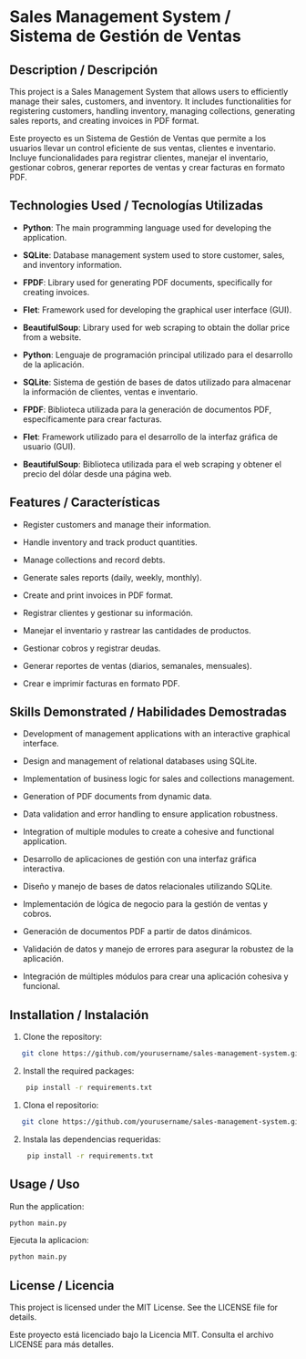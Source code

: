 # Sales Management System / Sistema de Gestión de Ventas

## Description / Descripción

This project is a Sales Management System that allows users to efficiently manage their sales, customers, and inventory. It includes functionalities for registering customers, handling inventory, managing collections, generating sales reports, and creating invoices in PDF format.

Este proyecto es un Sistema de Gestión de Ventas que permite a los usuarios llevar un control eficiente de sus ventas, clientes e inventario. Incluye funcionalidades para registrar clientes, manejar el inventario, gestionar cobros, generar reportes de ventas y crear facturas en formato PDF.

## Technologies Used / Tecnologías Utilizadas

- **Python**: The main programming language used for developing the application.
- **SQLite**: Database management system used to store customer, sales, and inventory information.
- **FPDF**: Library used for generating PDF documents, specifically for creating invoices.
- **Flet**: Framework used for developing the graphical user interface (GUI).
- **BeautifulSoup**: Library used for web scraping to obtain the dollar price from a website.

- **Python**: Lenguaje de programación principal utilizado para el desarrollo de la aplicación.
- **SQLite**: Sistema de gestión de bases de datos utilizado para almacenar la información de clientes, ventas e inventario.
- **FPDF**: Biblioteca utilizada para la generación de documentos PDF, específicamente para crear facturas.
- **Flet**: Framework utilizado para el desarrollo de la interfaz gráfica de usuario (GUI).
- **BeautifulSoup**: Biblioteca utilizada para el web scraping y obtener el precio del dólar desde una página web.

## Features / Características

- Register customers and manage their information.
- Handle inventory and track product quantities.
- Manage collections and record debts.
- Generate sales reports (daily, weekly, monthly).
- Create and print invoices in PDF format.

- Registrar clientes y gestionar su información.
- Manejar el inventario y rastrear las cantidades de productos.
- Gestionar cobros y registrar deudas.
- Generar reportes de ventas (diarios, semanales, mensuales).
- Crear e imprimir facturas en formato PDF.

## Skills Demonstrated / Habilidades Demostradas

- Development of management applications with an interactive graphical interface.
- Design and management of relational databases using SQLite.
- Implementation of business logic for sales and collections management.
- Generation of PDF documents from dynamic data.
- Data validation and error handling to ensure application robustness.
- Integration of multiple modules to create a cohesive and functional application.

- Desarrollo de aplicaciones de gestión con una interfaz gráfica interactiva.
- Diseño y manejo de bases de datos relacionales utilizando SQLite.
- Implementación de lógica de negocio para la gestión de ventas y cobros.
- Generación de documentos PDF a partir de datos dinámicos.
- Validación de datos y manejo de errores para asegurar la robustez de la aplicación.
- Integración de múltiples módulos para crear una aplicación cohesiva y funcional.

## Installation / Instalación

1. Clone the repository:
```bash
   git clone https://github.com/yourusername/sales-management-system.git
```

2. Install the required packages:
```bash
    pip install -r requirements.txt
```

1. Clona el repositorio:
```bash
   git clone https://github.com/yourusername/sales-management-system.git
```

2. Instala las dependencias requeridas:
   ```bash
    pip install -r requirements.txt
   ```

## Usage / Uso

Run the application:

```bash
python main.py
```

Ejecuta la aplicacion:
```bash
python main.py
```

## License / Licencia

This project is licensed under the MIT License. See the LICENSE file for details.

Este proyecto está licenciado bajo la Licencia MIT. Consulta el archivo LICENSE para más detalles.